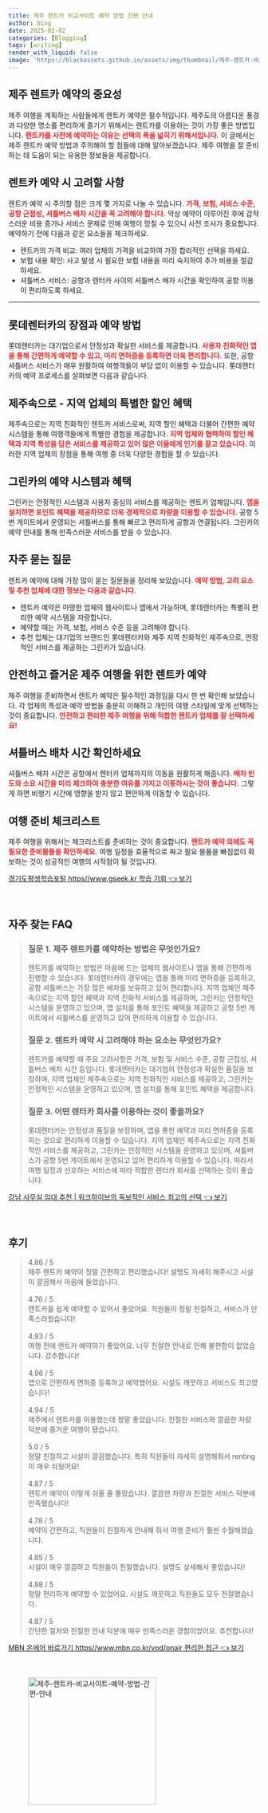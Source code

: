 ```yaml
---
title: 제주 렌트카 비교사이트 예약 방법 간편 안내
author: bing
date: 2025-02-02
categories: [Blogging]
tags: [writing]
render_with_liquid: false
image: 'https://blackassets.github.io/assets/img/thumbnail/제주-렌트카-비교사이트-예약-방법-간편-안내.webp'
---
```



<h2 id='제주렌트카예약방법'>제주 렌트카 예약의 중요성</h2>

<p>제주 여행을 계획하는 사람들에게 렌트카 예약은 필수적입니다. 제주도의 아름다운 풍경과 다양한 명소를 편리하게 즐기기 위해서는 렌트카를 이용하는 것이 가장 좋은 방법입니다. <b><span style="color: #ee2323;">렌트카를 사전에 예약하는 이유는 선택의 폭을 넓히기 위해서입니다.</span></b> 이 글에서는 제주 렌트카 예약 방법과 주의해야 할 점들에 대해 알아보겠습니다. 제주 여행을 잘 준비하는 데 도움이 되는 유용한 정보들을 제공합니다.</p>

<h2 id='렌트카예약팁'>렌트카 예약 시 고려할 사항</h2>

<p>렌트카 예약 시 주의할 점은 크게 몇 가지로 나눌 수 있습니다. <b><span style="color: #ee2323;">가격, 보험, 서비스 수준, 공항 근접성, 셔틀버스 배차 시간을 꼭 고려해야 합니다.</span></b> 막상 예약이 이루어진 후에 갑작스러운 비용 증가나 서비스 문제로 인해 여행이 망칠 수 있으니 사전 조사가 중요합니다. 예약하기 전에 다음과 같은 요소들을 체크하세요.</p>

<ul>
    <li>렌트카의 가격 비교: 여러 업체의 가격을 비교하여 가장 합리적인 선택을 하세요.</li>
    <li>보험 내용 확인: 사고 발생 시 필요한 보험 내용을 미리 숙지하여 추가 비용을 절감하세요.</li>
    <li>셔틀버스 서비스: 공항과 렌터카 사이의 셔틀버스 배차 시간을 확인하여 공항 이용이 편리하도록 하세요.</li>
</ul>

<hr />

<h2 id='롯데렌터카예약장점'>롯데렌터카의 장점과 예약 방법</h2>

<p>롯데렌터카는 대기업으로서 안정성과 확실한 서비스를 제공합니다. <b><span style="color: #ee2323;">사용자 친화적인 앱을 통해 간편하게 예약할 수 있고, 미리 면허증을 등록하면 더욱 편리합니다.</span></b> 또한, 공항 셔틀버스 서비스가 매우 원활하여 여행객들이 부담 없이 이용할 수 있습니다. 롯데렌터카의 예약 프로세스를 살펴보면 다음과 같습니다.</p>

<h2 id='제주속으로예약혜택'>제주속으로 - 지역 업체의 특별한 할인 혜택</h2>

<p>제주속으로는 지역 친화적인 렌트카 서비스로써, 지역 할인 혜택과 더불어 간편한 예약 시스템을 통해 여행객들에게 특별한 경험을 제공합니다. <b><span style="color: #ee2323;">지역 업체와 협력하여 할인 혜택과 지역 특성을 담은 서비스를 제공하고 있어 많은 이들에게 인기를 끌고 있습니다.</span></b> 이러한 지역 업체의 장점을 통해 여행 중 더욱 다양한 경험을 할 수 있습니다.</p>

<h2 id='그린카예약방법'>그린카의 예약 시스템과 혜택</h2>

<p>그린카는 안정적인 시스템과 사용자 중심의 서비스를 제공하는 렌트카 업체입니다. <b><span style="color: #ee2323;">앱을 설치하면 포인트 혜택을 제공하므로 더욱 경제적으로 차량을 이용할 수 있습니다.</span></b> 공항 5번 게이트에서 운영되는 셔틀버스를 통해 빠르고 편리하게 공항과 연결됩니다. 그린카의 예약 안내를 통해 만족스러운 서비스를 받을 수 있습니다.</p>

<h2 id='자주묻는질문'>자주 묻는 질문</h2>

<p>렌트카 예약에 대해 가장 많이 묻는 질문들을 정리해 보았습니다. <b><span style="color: #ee2323;">예약 방법, 고려 요소 및 추천 업체에 대한 정보는 다음과 같습니다.</span></b></p>

<ul>
    <li>렌트카 예약은 마땅한 업체의 웹사이트나 앱에서 가능하며, 롯데렌터카는 특별히 편리한 예약 시스템을 자랑합니다.</li>
    <li>예약할 때는 가격, 보험, 서비스 수준 등을 고려해야 합니다.</li>
    <li>추천 업체는 대기업의 브랜드인 롯데렌터카와 제주 지역 친화적인 제주속으로, 안정적인 서비스를 제공하는 그린카가 있습니다.</li>
</ul>

<h2 id='결론'>안전하고 즐거운 제주 여행을 위한 렌트카 예약</h2>

<p>제주 여행을 준비하면서 렌트카 예약은 필수적인 과정임을 다시 한 번 확인해 보았습니다. 각 업체의 특성과 예약 방법을 충분히 이해하고 개인의 여행 스타일에 맞게 선택하는 것이 중요합니다. <b><span style="color: #ee2323;">안전하고 편리한 제주 여행을 위해 적합한 렌트카 업체를 잘 선택하세요!</span></b></p>

<h2 id='배차시간확인'>셔틀버스 배차 시간 확인하세요</h2>

<p>셔틀버스 배차 시간은 공항에서 렌터카 업체까지의 이동을 원활하게 해줍니다. <b><span style="color: #ee2323;">배차 빈도와 소요 시간을 미리 체크하여 충분한 여유를 가지고 이동하시는 것이 좋습니다.</span></b> 그렇게 하면 비행기 시간에 영향을 받지 않고 편안하게 이동할 수 있습니다.</p>

<h2 id='여행준비체크리스트'>여행 준비 체크리스트</h2>

<p>제주 여행을 위해서는 체크리스트를 준비하는 것이 중요합니다. <b><span style="color: #ee2323;">렌트카 예약 외에도 꼭 필요한 준비물들을 확인하세요.</span></b> 여행 일정을 효율적으로 짜고 필요 물품을 빠짐없이 확보하는 것이 성공적인 여행의 시작점이 될 것입니다.</p>


<p><a class="click-button" title="경기도평생학습포털 https//www.gseek.kr 학습 기회" href="https://blackassets.github.io/posts/%EA%B2%BD%EA%B8%B0%EB%8F%84%ED%8F%89%EC%83%9D%ED%95%99%EC%8A%B5%ED%8F%AC%ED%84%B8-httpswww.gseek.kr-%ED%95%99%EC%8A%B5-%EA%B8%B0%ED%9A%8C/" rel="dofollow">경기도평생학습포털 https//www.gseek.kr 학습 기회 👈 보기</a></p><br>
<h2 id='자주_찾는_FAQ'>자주 찾는 FAQ</h2>
<div itemscope="" itemtype="https://schema.org/FAQPage"> 
<blockquote> 
<div itemscope="" itemprop="mainEntity" itemtype="https://schema.org/Question"> 
<h3 itemprop="name">질문 1. 제주 렌트카를 예약하는 방법은 무엇인가요?</h3> 
<div itemscope="" itemprop="acceptedAnswer" itemtype="https://schema.org/Answer"> 
<span itemprop="text"> 
<p>렌트카를 예약하는 방법은 마음에 드는 업체의 웹사이트나 앱을 통해 간편하게 진행할 수 있습니다. 롯데렌터카의 경우에는 앱을 통해 미리 면허증을 등록하고, 공항 셔틀버스는 가장 많은 배차를 보유하고 있어 편리합니다. 지역 업체인 제주속으로는 지역 할인 혜택과 지역 친화적 서비스를 제공하며, 그린카는 안정적인 시스템을 운영하고 있으며, 앱 설치를 통해 포인트 혜택을 제공하고 공항 5번 게이트에서 셔틀버스를 운영하고 있어 편리하게 이용할 수 있습니다.</p> 
</span> 
</div> 
</div> 

<div itemscope="" itemprop="mainEntity" itemtype="https://schema.org/Question"> 
<h3 itemprop="name">질문 2. 렌트카 예약 시 고려해야 하는 요소는 무엇인가요?</h3> 
<div itemscope="" itemprop="acceptedAnswer" itemtype="https://schema.org/Answer"> 
<span itemprop="text"> 
<p>렌트카를 예약할 때 주요 고려사항은 가격, 보험 및 서비스 수준, 공항 근접성, 셔틀버스 배차 시간 등입니다. 롯데렌터카는 대기업의 안정성과 확실한 품질을 보장하며, 지역 업체인 제주속으로는 지역 친화적인 서비스를 제공하고, 그린카는 안정적인 시스템을 운영하고 있으며, 앱 설치를 통해 포인트 혜택을 제공합니다.</p> 
</span> 
</div> 
</div> 

<div itemscope="" itemprop="mainEntity" itemtype="https://schema.org/Question"> 
<h3 itemprop="name">질문 3. 어떤 렌터카 회사를 이용하는 것이 좋을까요?</h3> 
<div itemscope="" itemprop="acceptedAnswer" itemtype="https://schema.org/Answer"> 
<span itemprop="text"> 
<p>롯데렌터카는 안정성과 품질을 보장하며, 앱을 통한 예약과 미리 면허증을 등록하는 것으로 편리하게 이용할 수 있습니다. 지역 업체인 제주속으로는 지역 친화적인 서비스를 제공하고, 그린카는 안정적인 시스템을 운영하고 있으며, 셔틀버스가 공항 5번 게이트에서 운영되고 있어 편리하게 이용할 수 있습니다. 따라서 여행 일정과 선호하는 서비스에 따라 적합한 렌터카 회사를 선택하는 것이 좋습니다.</p> 
</span> 
</div> 
</div> 

</blockquote> 
</div>
<p><a class="click-button" title="강남 사무실 임대 추천 | 워크하이브의 독보적인 서비스 최고의 선택" href="https://blackassets.github.io/posts/%EA%B0%95%EB%82%A8-%EC%82%AC%EB%AC%B4%EC%8B%A4-%EC%9E%84%EB%8C%80-%EC%B6%94%EC%B2%9C-%EC%9B%8C%ED%81%AC%ED%95%98%EC%9D%B4%EB%B8%8C%EC%9D%98-%EB%8F%85%EB%B3%B4%EC%A0%81%EC%9D%B8-%EC%84%9C%EB%B9%84%EC%8A%A4-%EC%B5%9C%EA%B3%A0%EC%9D%98-%EC%84%A0%ED%83%9D/" rel="dofollow">강남 사무실 임대 추천 | 워크하이브의 독보적인 서비스 최고의 선택 👈 보기</a></p><br>
<h2 id='후기'>후기</h2>
<div itemscope itemtype="https://schema.org/Product">
  <blockquote>
  <div itemprop="review" itemscope itemtype="https://schema.org/Review">
      <div itemprop="reviewRating" itemscope itemtype="https://schema.org/Rating"> <span itemprop="ratingValue">4.86</span> / <span itemprop="bestRating">5</span> </div>
      <span itemprop="reviewBody">제주 렌트카 예약이 정말 간편하고 편리했습니다! 설명도 자세히 해주시고 시설이 깔끔해서 마음에 들었습니다.</span>
  </div>
  <br>
  <div itemprop="review" itemscope itemtype="https://schema.org/Review">
      <div itemprop="reviewRating" itemscope itemtype="https://schema.org/Rating"> <span itemprop="ratingValue">4.76</span> / <span itemprop="bestRating">5</span> </div>
      <span itemprop="reviewBody">렌트카를 쉽게 예약할 수 있어서 좋았어요. 직원들이 정말 친절하고, 서비스가 만족스러웠습니다!</span>
  </div>
  <br>
  <div itemprop="review" itemscope itemtype="https://schema.org/Review">
      <div itemprop="reviewRating" itemscope itemtype="https://schema.org/Rating"> <span itemprop="ratingValue">4.93</span> / <span itemprop="bestRating">5</span> </div>
      <span itemprop="reviewBody">여행 전에 렌트카 예약하기 좋았어요. 너무 친절한 안내로 인해 불편함이 없었습니다. 강추합니다!</span>
  </div>
  <br>
  <div itemprop="review" itemscope itemtype="https://schema.org/Review">
      <div itemprop="reviewRating" itemscope itemtype="https://schema.org/Rating"> <span itemprop="ratingValue">4.96</span> / <span itemprop="bestRating">5</span> </div>
      <span itemprop="reviewBody">앱으로 간편하게 면허증 등록하고 예약했어요. 시설도 깨끗하고 서비스도 최고였습니다!</span>
  </div>
  <br>
  <div itemprop="review" itemscope itemtype="https://schema.org/Review">
      <div itemprop="reviewRating" itemscope itemtype="https://schema.org/Rating"> <span itemprop="ratingValue">4.94</span> / <span itemprop="bestRating">5</span> </div>
      <span itemprop="reviewBody">제주에서 렌트카를 이용했는데 정말 좋았습니다. 친절한 서비스와 깔끔한 차량 덕분에 즐거운 여행이 됐습니다.</span>
  </div>
  <br>
  <div itemprop="review" itemscope itemtype="https://schema.org/Review">
      <div itemprop="reviewRating" itemscope itemtype="https://schema.org/Rating"> <span itemprop="ratingValue">5.0</span> / <span itemprop="bestRating">5</span> </div>
      <span itemprop="reviewBody">정말 친절하고 시설이 깔끔했습니다. 특히 직원들이 자세히 설명해줘서 renting이 매우 쉬웠어요!</span>
  </div>
  <br>
  <div itemprop="review" itemscope itemtype="https://schema.org/Review">
      <div itemprop="reviewRating" itemscope itemtype="https://schema.org/Rating"> <span itemprop="ratingValue">4.87</span> / <span itemprop="bestRating">5</span> </div>
      <span itemprop="reviewBody">렌트카 예약이 이렇게 쉬울 줄 몰랐습니다. 깔끔한 차량과 친절한 서비스 덕분에 만족했습니다!</span>
  </div>
  <br>
  <div itemprop="review" itemscope itemtype="https://schema.org/Review">
      <div itemprop="reviewRating" itemscope itemtype="https://schema.org/Rating"> <span itemprop="ratingValue">4.78</span> / <span itemprop="bestRating">5</span> </div>
      <span itemprop="reviewBody">예약이 간편하고, 직원들이 친절하게 안내해 줘서 여행 준비가 훨씬 수월해졌습니다.</span>
  </div>
  <br>
  <div itemprop="review" itemscope itemtype="https://schema.org/Review">
      <div itemprop="reviewRating" itemscope itemtype="https://schema.org/Rating"> <span itemprop="ratingValue">4.85</span> / <span itemprop="bestRating">5</span> </div>
      <span itemprop="reviewBody">시설이 매우 깔끔하고 직원들이 친절했습니다. 설명도 상세해서 좋았습니다!</span>
  </div>
  <br>
  <div itemprop="review" itemscope itemtype="https://schema.org/Review">
      <div itemprop="reviewRating" itemscope itemtype="https://schema.org/Rating"> <span itemprop="ratingValue">4.88</span> / <span itemprop="bestRating">5</span> </div>
      <span itemprop="reviewBody">정말 편리하게 예약할 수 있었어요. 시설도 깨끗하고 직원들도 모두 친절했습니다.</span>
  </div>
  <br>
  <div itemprop="review" itemscope itemtype="https://schema.org/Review">
      <div itemprop="reviewRating" itemscope itemtype="https://schema.org/Rating"> <span itemprop="ratingValue">4.87</span> / <span itemprop="bestRating">5</span> </div>
      <span itemprop="reviewBody">간단한 절차와 친절한 안내 덕분에 매우 만족스러운 경험이었어요. 추천합니다!</span>
  </div>
  </blockquote>
</div>
<p><a class="click-button" title="MBN 온에어 바로가기 https//www.mbn.co.kr/vod/onair 편리한 접근" href="https://blackassets.github.io/posts/MBN-%EC%98%A8%EC%97%90%EC%96%B4-%EB%B0%94%EB%A1%9C%EA%B0%80%EA%B8%B0-httpswww.mbn.co.krvodonair-%ED%8E%B8%EB%A6%AC%ED%95%9C-%EC%A0%91%EA%B7%BC/" rel="dofollow">MBN 온에어 바로가기 https//www.mbn.co.kr/vod/onair 편리한 접근 👈 보기</a></p><br>
<figure class="image"><img src="https://blackassets.github.io/assets/img/thumbnail/제주-렌트카-비교사이트-예약-방법-간편-안내.webp" alt="제주-렌트카-비교사이트-예약-방법-간편-안내" width="256" height="256"></figure>
